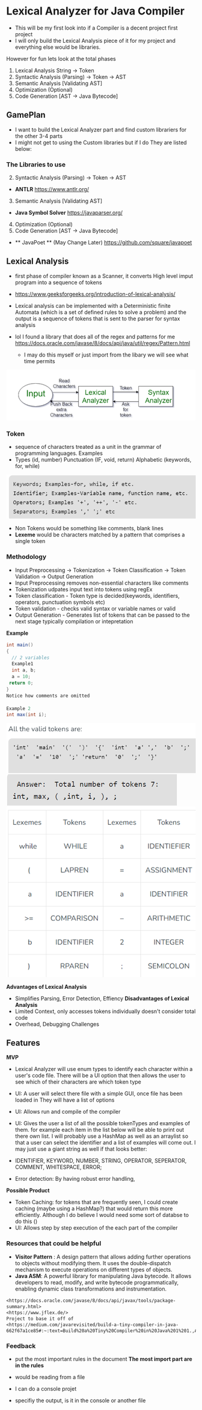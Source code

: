 # Lexical Analyzer for Java Compiler


- This will be my first look into if a Compiler is a decent project first project
- I will only build the Lexical Analysis piece of it for my project and everything else would be libraries. 

However for fun lets look at the total phases
1) Lexical Analysis String -> Token
2) Syntactic Analysis (Parsing) -> Token -> AST
3) Semantic Analysis [Validating AST]
4) Optimization (Optional)
5) Code Generation [AST -> Java Bytecode]

## GamePlan
- I want to build the Lexical Analyzer part and find custom librariers for the other 3-4 parts
- I might not get to using the Custom libraries but if I do  They are listed below:

### The Libraries to use
2) Syntactic Analysis (Parsing) -> Token -> AST 
- **ANTLR**
<https://www.antlr.org/>

3) Semantic Analysis [Validating AST] 
- **Java Symbol Solver**
<https://javaparser.org/>

4) Optimization (Optional)
5) Code Generation [AST -> Java Bytecode]
- ** JavaPoet ** (May Change Later)
<https://github.com/square/javapoet>

## Lexical Analysis
- first phase of compiler known as  a Scanner, it converts High level imput program into a sequence of tokens
- <https://www.geeksforgeeks.org/introduction-of-lexical-analysis/>
- Lexical analysis can be implemented with a Deterministic finite Automata (which is a set of defined rules to solve a problem) and the output is a sequence of tokens that is sent to the parser for syntax analysis

- lol I found a library that does all of the regex and patterns for me https://docs.oracle.com/javase/8/docs/api/java/util/regex/Pattern.html
    - I may do this myself or just import from the libary we will see what time permits

![alt text](imageReadme/image.png)

### Token
- sequence of characters treated as a unit in the grammar of programming languages. Examples
- Types (id, number) Punctuation (IF, void, return) Alphabetic (keywords, for, while)

![alt text](imageReadme/image-1.png)

- Non Tokens would be something like comments, blank lines
- **Lexeme** would be characters matched by a pattern that comprises a single token

### Methodology
- Input Preprocessing -> Tokenization -> Token Classification -> Token Validation -> Output Generation
- Input Preprocessing removes non-essential characters like comments
- Tokenization udpates input text into tokens using regEx
- Token classification - Token type is decided(keywords, identifiers, operators, punctuation symbols etc)
- Token validation - checks valid syntax or variable names or valid
- Output Generation - Generates list of tokens that can be passed to the next stage typically compilation or intepretation

**Example**
```java
int main()
{
  // 2 variables
  Example1
  int a, b;
  a = 10;
 return 0;
}
Notice how comments are omitted

Example 2
int max(int i);
```
![alt text](image.png)
![alt text](image-1.png)
![alt text](image-2.png)

**Advantages of Lexical Analysis**
- Simplifies Parsing, Error Detection, Effiency
**Disadvantages of Lexical Analysis**
- Limited Context, only accesses tokens individually doesn't consider total code
- Overhead, Debugging Challenges

## Features
**MVP**
- Lexical Analyzer will use enum types to identify each character within a user's code file. There will be a UI option that then allows the user to see which of their characters are which token type
- UI: A user will select there file with a simple GUI, once file has been loaded in They will have a list of options
- UI: Allows run and compile of the compiler
- UI: Gives the user a list of all the possible tokenTypes and examples of them. for example each item in the list below will be able to print out there own list. I will probably use a HashMap as well as an arraylist so that a user can select the identifier and a list of examples will come out. I may just use a giant string as well if that looks better:
-   IDENTIFIER, KEYWORD, NUMBER, STRING, OPERATOR, SEPERATOR, COMMENT, WHITESPACE, ERROR;

- Error detection: By having robust error handling, 

**Possible Product**
- Token Caching: for tokens that are frequently seen, I could create caching (maybe using a HashMap?) that would return this more efficiently. Although I do believe I would need some sort of databse to do this ()
- UI: Allows step by step execution of the each part of the compiler

### Resources that could be helpful
- **Visitor Pattern** : A design pattern that allows adding further operations to objects without modifying them. It uses the double-dispatch mechanism to execute operations on different types of objects.
- **Java ASM**: A powerful library for manipulating Java bytecode. It allows developers to read, modify, and write bytecode programmatically, enabling dynamic class transformations and instrumentation.

```
<https://docs.oracle.com/javase/8/docs/api/javax/tools/package-summary.html>
<https://www.jflex.de/>
Project to base it off of
<https://medium.com/javarevisited/build-a-tiny-compiler-in-java-662f67a1ce85#:~:text=Build%20a%20Tiny%20Compiler%20in%20Java%201%201.,ASM%29%20...%206%206.%20Chaining%20and%20compiling.%20>
```

### Feedback
- put the most important rules in the document
    **The most import part are in the rules**

    
- would be reading from a file
- I can do a console projet
- specifiy the output, is it in the console or another file 